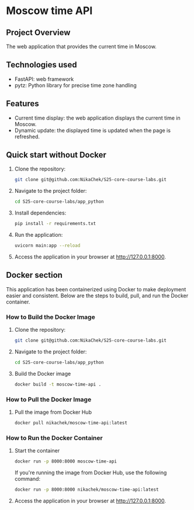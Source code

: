 # Moscow time API

## Project Overview

The web application that provides the current time in Moscow.

## Technologies used

* FastAPI: web framework
* pytz: Python library for precise time zone handling

## Features

* Current time display: the web application displays the current time in Moscow.
* Dynamic update: the displayed time is updated when the page is refreshed.

## Quick start without Docker

1. Clone the repository:

   ``` bash
   git clone git@github.com:NikaChek/S25-core-course-labs.git
   ```

2. Navigate to the project folder:

   ``` bash
   cd S25-core-course-labs/app_python
   ```

3. Install dependencies:

   ``` bash
   pip install -r requirements.txt
   ```

4. Run the application:

   ``` bash
   uvicorn main:app --reload
   ```

5. Access the application in your browser at <http://127.0.0.1:8000>.

## Docker section

This application has been containerized using Docker to make deployment easier and consistent. Below are the steps to build, pull, and run the Docker container.

### How to Build the Docker Image

1. Clone the repository:

   ``` bash
   git clone git@github.com:NikaChek/S25-core-course-labs.git
   ```

2. Navigate to the project folder:

   ``` bash
   cd S25-core-course-labs/app_python
   ```

3. Build the Docker image

   ``` bash
   docker build -t moscow-time-api .
   ```

### How to Pull the Docker Image

1. Pull the image from Docker Hub

   ``` bash
   docker pull nikachek/moscow-time-api:latest
   ```

### How to Run the Docker Container

1. Start the container

   ``` bash
   docker run -p 8000:8000 moscow-time-api
   ```
   
   If you're running the image from Docker Hub, use the following command:
   
   ``` bash
   docker run -p 8000:8000 nikachek/moscow-time-api:latest
   ```

2. Access the application in your browser at <http://127.0.0.1:8000>.

